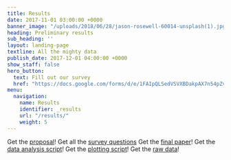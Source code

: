 ```yaml
---
title: Results
date: 2017-11-01 03:00:00 +0000
banner_image: "/uploads/2018/06/28/jason-rosewell-60014-unsplash(1).jpg"
heading: Preliminary results
sub_heading: ''
layout: landing-page
textline: All the mighty data
publish_date: 2017-12-01 04:00:00 +0000
show_staff: false
hero_button:
  text: Fill out our survey
  href: "https://docs.google.com/forms/d/e/1FAIpQLSedVSVXBDakpAX7n54pZv7BBzj47tTLNg_I02Yp1fUlTxr9yw/viewform?usp=sf_link"
menu:
  navigation:
    name: Results
    identifier: _results
    url: "/results/"
    weight: 5
---
```


Get the [proposal](/res/Proposal.pdf)!
Get all the [survey questions](/res/Misaligned_Expectations_Final_Survey.pdf)
Get the [final paper](/res/Project_Paper.pdf)!
Get the [data analysis script](/res/answers_pare.R)!
Get the [plotting script](/res/plots.R)!
Get the [raw data](/res/misaligned-20180720-inferred-categories.csv)!
